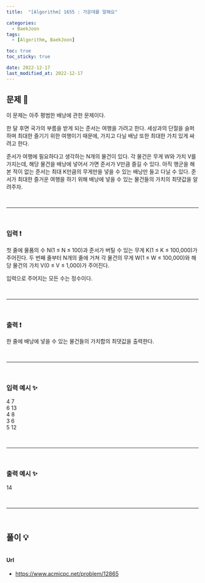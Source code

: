 ```yaml
---
title:  "[Algorithm] 1655 : 가운데를 말해요" 

categories:
  - BaekJoon
tags:
  - [Algorithm, BaekJoon]

toc: true
toc_sticky: true

date: 2022-12-17
last_modified_at: 2022-12-17
---
```


## 문제 🔎
이 문제는 아주 평범한 배낭에 관한 문제이다.

한 달 후면 국가의 부름을 받게 되는 준서는 여행을 가려고 한다. 세상과의 단절을 슬퍼하며 최대한 즐기기 위한 여행이기 때문에, 가지고 다닐 배낭 또한 최대한 가치 있게 싸려고 한다.

준서가 여행에 필요하다고 생각하는 N개의 물건이 있다. 각 물건은 무게 W와 가치 V를 가지는데, 해당 물건을 배낭에 넣어서 가면 준서가 V만큼 즐길 수 있다. 아직 행군을 해본 적이 없는 준서는 최대 K만큼의 무게만을 넣을 수 있는 배낭만 들고 다닐 수 있다. 준서가 최대한 즐거운 여행을 하기 위해 배낭에 넣을 수 있는 물건들의 가치의 최댓값을 알려주자.

<br>

---

<br>

### 입력 ❗
첫 줄에 물품의 수 N(1 ≤ N ≤ 100)과 준서가 버틸 수 있는 무게 K(1 ≤ K ≤ 100,000)가 주어진다. 두 번째 줄부터 N개의 줄에 거쳐 각 물건의 무게 W(1 ≤ W ≤ 100,000)와 해당 물건의 가치 V(0 ≤ V ≤ 1,000)가 주어진다.

입력으로 주어지는 모든 수는 정수이다.

<br>

---

<br>

### 출력 ❗
한 줄에 배낭에 넣을 수 있는 물건들의 가치합의 최댓값을 출력한다.

<br>

---

<br>

### 입력 예시 ✨
4 7 <br>
6 13 <br>
4 8 <br>
3 6 <br>
5 12

<br>

---

<br>

### 출력 예시 ✨
14

<br>

---

<br>

## 풀이 💡
```python

```

#### Url
- https://www.acmicpc.net/problem/12865